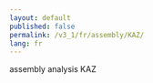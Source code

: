 ```yaml
---
layout: default
published: false
permalink: /v3_1/fr/assembly/KAZ/
lang: fr
---
```


assembly analysis KAZ
